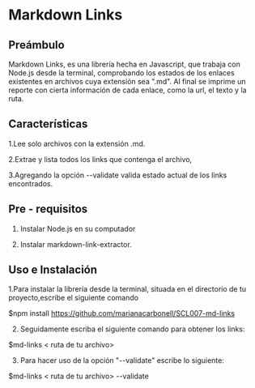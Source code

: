 # Markdown Links

## Preámbulo

Markdown Links, es una librería hecha en Javascript, que trabaja con Node.js desde la terminal, comprobando los estados de los enlaces existentes en archivos cuya extensión sea ".md". Al final se imprime un reporte con cierta información de cada enlace, como la url, el texto y la ruta. 

## Características

1.Lee solo archivos con la extensión .md.

2.Extrae y lista todos los links que contenga el archivo,

3.Agregando la opción --validate valida estado actual de los links encontrados.

## Pre - requisitos

1. Instalar Node.js en su computador

2. Instalar markdown-link-extractor.

## Uso e Instalación

1.Para instalar la librería desde la terminal, situada en el directorio de tu proyecto,escribe el siguiente comando

$npm install https://github.com/marianacarbonell/SCL007-md-links

2. Seguidamente escriba el siguiente comando para obtener los links:

$md-links < ruta de tu archivo>

3. Para hacer uso de la opción "--validate" escribe lo siguiente:

$md-links < ruta de tu archivo> --validate

